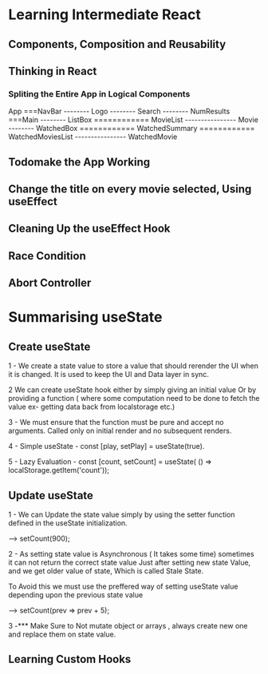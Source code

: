 # Learning Intermediate React

## Components, Composition and Reusability

## Thinking in React

### Spliting the Entire App in Logical Components

App
===NavBar
-------- Logo
-------- Search
-------- NumResults
===Main
-------- ListBox
============ MovieList
---------------- Movie
-------- WatchedBox
============ WatchedSummary
============ WatchedMoviesList
---------------- WatchedMovie

## Todomake the App Working

## Change the title on every movie selected, Using useEffect

## Cleaning Up the useEffect Hook

## Race Condition

## Abort Controller

# Summarising useState

## Create useState

1 - We create a state value to store a value that should rerender the UI when it is changed.
It is used to keep the UI and Data layer in sync.

2 We can create useState hook either by simply giving an initial value Or by providing a function ( where some computation need to be done to fetch the value ex- getting data back from localstorage etc.)

3 - We must ensure that the function must be pure and accept no arguments. Called only on initial render and no subsequent renders.

4 - Simple useState - const [play, setPlay] = useState(true).

5 - Lazy Evaluation - const [count, setCount] = useState( () => localStorage.getItem('count'));

## Update useState

1 - We can Update the state value simply by using the setter function defined in the useState initialization.

--> setCount(900);

2 - As setting state value is Asynchronous ( It takes some time) sometimes it can not return the correct state value Just after setting new state Value, and we get older value of state, Which is called Stale State.

To Avoid this we must use the preffered way of setting useState value depending upon the previous state value

--> setCount(prev => prev + 5);

3 -\*\*\* Make Sure to Not mutate object or arrays , always create new one and replace them on state value.

## Learning Custom Hooks
